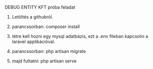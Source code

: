 DEBUG ENTITY KFT próba feladat


1. Letöltés a githubról.

2. parancssorban: composer install

3. létre kell hozni egy mysql adatbázis, ezt a .env fileban kapcsolni a laravel applikációval.

4. parancssorban: php artisan migrate

5. majd futtatni: php artisan serve

